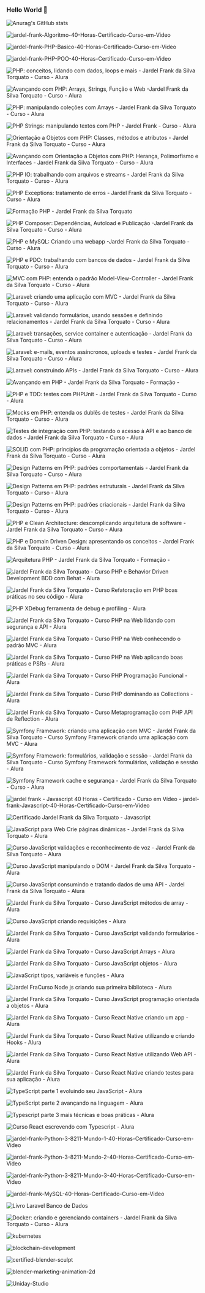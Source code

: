 ### Hello World 👋

![Anurag's GitHub stats](https://github-readme-stats.vercel.app/api?username=frankjardel&show_icons=true&theme=github_dark)

<!--
**frankjardel/frankjardel** is a ✨ _special_ ✨ repository because its `README.md` (this file) appears on your GitHub profile.

Here are some ideas to get you started:

- 🔭 I’m currently working on ...
- 🌱 I’m currently learning ...
- 👯 I’m looking to collaborate on ...
- 🤔 I’m looking for help with ...
- 💬 Ask me about ...
- 📫 How to reach me: ...
- 😄 Pronouns: ...
- ⚡ Fun fact: ...
-->

![jardel-frank-Algoritmo-40-Horas-Certificado-Curso-em-Video](https://user-images.githubusercontent.com/14333871/192124449-61f050fa-c699-43dc-b2a2-d5422b2a0427.jpg)

![jardel-frank-PHP-Basico-40-Horas-Certificado-Curso-em-Video](https://user-images.githubusercontent.com/14333871/192124510-5f4a126d-16eb-4764-891f-4b12530bf55d.jpg)

![jardel-frank-PHP-POO-40-Horas-Certificado-Curso-em-Video](https://user-images.githubusercontent.com/14333871/192124513-47d13b1a-1d29-42f8-b428-b002778fc6c1.jpg)

![PHP: conceitos, lidando com dados, loops e mais - Jardel Frank da Silva Torquato - Curso - Alura](https://user-images.githubusercontent.com/14333871/198165564-720bb72e-b164-4fff-befe-34a060853464.jpg)

![Avançando com PHP: Arrays, Strings, Função e Web -Jardel Frank da Silva Torquato - Curso - Alura](https://user-images.githubusercontent.com/14333871/198182309-5a401ee1-830a-4a18-ad42-87dbdd669ecd.jpg)

![PHP: manipulando coleções com Arrays - Jardel Frank da Silva Torquato - Curso - Alura](https://user-images.githubusercontent.com/14333871/198420747-5294dde7-525f-43a9-bd94-2f7972ac0555.jpg)

![PHP Strings: manipulando textos com PHP - Jardel Frank - Curso - Alura](https://user-images.githubusercontent.com/14333871/198725321-7ce581c6-e1e1-4091-b693-102c1fe76787.jpg)

![Orientação a Objetos com PHP: Classes, métodos e atributos - Jardel Frank da Silva Torquato - Curso - Alura](https://user-images.githubusercontent.com/14333871/198847453-105855ec-1afd-4eb0-b024-92261527b41c.jpg)

![Avançando com Orientação a Objetos com PHP: Herança, Polimorfismo e Interfaces - Jardel Frank da Silva Torquato - Curso - Alura](https://user-images.githubusercontent.com/14333871/198920707-0fb89889-a2d3-4b09-9f2d-29234d0809b7.jpg)

![PHP IO: trabalhando com arquivos e streams - Jardel Frank da Silva Torquato - Curso - Alura](https://user-images.githubusercontent.com/14333871/199349261-f6dcbb24-754d-4ed0-9451-2897665c05fb.jpg)

![PHP Exceptions: tratamento de erros - Jardel Frank da Silva Torquato - Curso - Alura](https://user-images.githubusercontent.com/14333871/199384033-4ab7a366-7ed5-43a8-af56-e96505fd1307.jpg)

![Formação PHP - Jardel Frank da Silva Torquato](https://user-images.githubusercontent.com/14333871/199384080-d5c55824-d96d-4a57-89f3-4d2d802fb10f.jpg)

![PHP Composer: Dependências, Autoload e Publicação -Jardel Frank da Silva Torquato - Curso - Alura](https://user-images.githubusercontent.com/14333871/199650448-7a4e6e90-dd23-4820-b166-474b92121f15.jpg)

![PHP e MySQL: Criando uma webapp -Jardel Frank da Silva Torquato - Curso - Alura](https://user-images.githubusercontent.com/14333871/200334664-65126e79-008b-4b4f-bd34-eceef106d16d.jpg)

![PHP e PDO: trabalhando com bancos de dados - Jardel Frank da Silva Torquato - Curso - Alura](https://user-images.githubusercontent.com/14333871/200334757-8ed0cb49-6378-4264-b401-9d0b0c05127e.jpg)

![MVC com PHP: entenda o padrão Model-View-Controller - Jardel Frank da Silva Torquato - Curso - Alura](https://user-images.githubusercontent.com/14333871/200963828-3d5cdf75-2dc4-4c32-b0e8-954c0b8b9b0e.jpg)

![Laravel: criando uma aplicação com MVC - Jardel Frank da Silva Torquato - Curso - Alura](https://user-images.githubusercontent.com/14333871/201234348-7de084c6-2071-4aec-b11e-73308e9b82c7.jpg)

![Laravel: validando formulários, usando sessões e definindo relacionamentos - Jardel Frank da Silva Torquato - Curso - Alura](https://user-images.githubusercontent.com/14333871/201399761-696a5f17-015c-48fa-a2ab-6449e2184568.jpg)

![Laravel: transações, service container e autenticação - Jardel Frank da Silva Torquato - Curso - Alura](https://user-images.githubusercontent.com/14333871/201481023-3cafef74-9b1d-448f-94a7-16feaec7c671.jpg)

![Laravel: e-mails, eventos assíncronos, uploads e testes - Jardel Frank da Silva Torquato - Curso - Alura](https://user-images.githubusercontent.com/14333871/201502379-25dcfbe9-21f8-4b92-9441-8e7477c37749.jpg)

![Laravel: construindo APIs - Jardel Frank da Silva Torquato - Curso - Alura](https://user-images.githubusercontent.com/14333871/201546495-c03f8719-e1b0-4749-ad3e-dae0ecd54560.jpg)

![Avançando em PHP - Jardel Frank da Silva Torquato - Formação -](https://user-images.githubusercontent.com/14333871/201546500-5c39f16c-ba5e-443c-abc0-ff7b70bb1dc9.jpg)

![PHP e TDD: testes com PHPUnit - Jardel Frank da Silva Torquato - Curso - Alura](https://user-images.githubusercontent.com/14333871/202286149-ade543a2-549a-47e3-9f94-06a6ceaebc81.jpg)

![Mocks em PHP: entenda os dublês de testes - Jardel Frank da Silva Torquato - Curso - Alura](https://user-images.githubusercontent.com/14333871/202729698-0a80538f-0029-4de0-bc83-3122c04beae9.jpg)

![Testes de integração com PHP: testando o acesso à API e ao banco de dados - Jardel Frank da Silva Torquato - Curso - Alura](https://user-images.githubusercontent.com/14333871/205447328-01d780fe-8cb4-46ee-99ea-eb8980f32d32.jpg)

![SOLID com PHP: princípios da programação orientada a objetos - Jardel Frank da Silva Torquato - Curso - Alura](https://user-images.githubusercontent.com/14333871/206298584-c7eb9962-94e5-4c0a-bc35-f01431f9e448.jpg)

![Design Patterns em PHP: padrões comportamentais - Jardel Frank da Silva Torquato - Curso - Alura](https://user-images.githubusercontent.com/14333871/207342201-f370bcf9-17f4-4f32-a1e2-a676d0a7adb8.jpg)

![Design Patterns em PHP: padrões estruturais - Jardel Frank da Silva Torquato - Curso - Alura](https://user-images.githubusercontent.com/14333871/207999429-5fa6f80d-0f79-458b-923d-d83604004739.jpg)

![Design Patterns em PHP: padrões criacionais - Jardel Frank da Silva Torquato - Curso - Alura](https://user-images.githubusercontent.com/14333871/208220475-43b4356b-3563-4abe-a7f1-bec83e85cea2.jpg)

![PHP e Clean Architecture: descomplicando arquitetura de software - Jardel Frank da Silva Torquato - Curso - Alura](https://user-images.githubusercontent.com/14333871/208271290-6d22de42-05a8-451e-8bc7-1d0a4751b5b3.jpg)

![PHP e Domain Driven Design: apresentando os conceitos - Jardel Frank da Silva Torquato - Curso - Alura](https://user-images.githubusercontent.com/14333871/208559380-619b9cc5-b3da-4ea7-9fc1-7d001a725f48.jpg)

![Arquitetura PHP - Jardel Frank da Silva Torquato - Formação -](https://user-images.githubusercontent.com/14333871/208562411-400f9dac-6d6b-443f-97fd-78859b970c05.jpg)

![Jardel Frank da Silva Torquato - Curso PHP e Behavior Driven Development BDD com Behat - Alura](https://github.com/frankjardel/frankjardel/assets/14333871/4e8c790a-773d-45f0-b60b-65ebdf6b3d77)

![Jardel Frank da Silva Torquato - Curso Refatoração em PHP boas práticas no seu código - Alura](https://github.com/frankjardel/frankjardel/assets/14333871/d526acd8-1201-4355-bfbd-b8e2a36cd3b3)

![PHP XDebug ferramenta de debug e profiling - Alura](https://github.com/frankjardel/frankjardel/assets/14333871/d9717a85-e521-4585-b945-3bca09ed0ee0)

![Jardel Frank da Silva Torquato - Curso PHP na Web lidando com segurança e API - Alura](https://github.com/frankjardel/frankjardel/assets/14333871/fa5d50a5-0f4f-4afd-8d58-ea7aa96e81c7)

![Jardel Frank da Silva Torquato - Curso PHP na Web conhecendo o padrão MVC - Alura](https://github.com/frankjardel/frankjardel/assets/14333871/b0ee6c22-e9de-441d-88f1-5404dbe3a39d)

![Jardel Frank da Silva Torquato - Curso PHP na Web aplicando boas práticas e PSRs - Alura](https://github.com/frankjardel/frankjardel/assets/14333871/4700c884-4a52-4ffd-9629-e3b4f778c0a7)

![Jardel Frank da Silva Torquato - Curso PHP Programação Funcional - Alura](https://github.com/frankjardel/frankjardel/assets/14333871/7bca39ae-d80c-45a1-bad9-17130149a599)

![Jardel Frank da Silva Torquato - Curso PHP dominando as Collections - Alura](https://github.com/frankjardel/frankjardel/assets/14333871/db197c38-ca60-4707-a9b6-3aebef5c7a5c)

![Jardel Frank da Silva Torquato - Curso Metaprogramação com PHP API de Reflection - Alura](https://github.com/frankjardel/frankjardel/assets/14333871/e9c5da8a-6bd3-41f1-b736-c154bde8a785)

![Symfony Framework: criando uma aplicação com MVC - Jardel Frank da Silva Torquato - Curso Symfony Framework criando uma aplicação com MVC - Alura](https://user-images.githubusercontent.com/14333871/209208946-185f5bcf-dece-481f-9e5b-ddc0affc30f6.jpg)

![Symfony Framework: formulários, validação e sessão - Jardel Frank da Silva Torquato - Curso Symfony Framework formulários, validação e sessão - Alura](https://user-images.githubusercontent.com/14333871/209414591-5048aca5-2457-47e1-bda5-a8b2ea1f5c8f.jpg)

![Symfony Framework cache e segurança - Jardel Frank da Silva Torquato - Curso  - Alura](https://user-images.githubusercontent.com/14333871/209493801-b5844bd0-d6e5-4b5e-830d-0243a8161e70.jpg)

![jardel frank - Javascript  40 Horas  - Certificado - Curso em Vídeo - jardel-frank-Javascript-40-Horas-Certificado-Curso-em-Video](https://user-images.githubusercontent.com/14333871/192124570-3324394c-214b-4a9d-bbe3-32883b8fef26.jpg)

![Certificado Jardel Frank da Silva Torquato - Javascript](https://user-images.githubusercontent.com/14333871/192124593-19fccab3-facb-4274-820c-6d3106679f02.jpg)

![JavaScript para Web Crie páginas dinâmicas - Jardel Frank da Silva Torquato - Alura](https://user-images.githubusercontent.com/14333871/210451098-f838f81b-2ba4-4177-8378-abda9e6287c2.jpg)

![Curso JavaScript validações e reconhecimento de voz - Jardel Frank da Silva Torquato - Alura](https://user-images.githubusercontent.com/14333871/210451100-f5e4edfd-038c-4aec-886c-91126fad6eb4.jpg)

![Curso JavaScript manipulando o DOM - Jardel Frank da Silva Torquato - Alura](https://user-images.githubusercontent.com/14333871/210451103-3d03fbb3-f3a7-485f-973c-9bf350dbc714.jpg)

![Curso JavaScript consumindo e tratando dados de uma API - Jardel Frank da Silva Torquato - Alura](https://user-images.githubusercontent.com/14333871/210632155-ae65bfbc-4052-4526-8147-430ddf7a03db.jpg)

![Jardel Frank da Silva Torquato - Curso JavaScript métodos de array - Alura](https://user-images.githubusercontent.com/14333871/210916787-814d34f6-9bdd-46a3-b1f2-d0a604f859d2.jpg)

![Curso JavaScript criando requisições - Alura](https://user-images.githubusercontent.com/14333871/211244468-1a7dd577-1d69-4d64-975d-1df7bddd4dd1.jpg)

![Jardel Frank da Silva Torquato - Curso JavaScript validando formulários - Alura](https://user-images.githubusercontent.com/14333871/211942068-ae214a93-6d78-4379-b70b-b4a56d0b1c60.jpg)

![Jardel Frank da Silva Torquato - Curso JavaScript Arrays - Alura](https://user-images.githubusercontent.com/14333871/236720099-c5aa75a5-c056-4500-bb21-35cc4fc76d6b.png)

![Jardel Frank da Silva Torquato - Curso JavaScript objetos - Alura](https://github.com/frankjardel/frankjardel/assets/14333871/5bc70bdc-2488-4e98-99af-b81bad89f6c7)

![JavaScript tipos, variáveis e funções - Alura](https://user-images.githubusercontent.com/14333871/212374507-7157e8ee-54a3-473f-ad2c-65b89c4fbed7.jpg)

![Jardel FraCurso Node js criando sua primeira biblioteca - Alura](https://user-images.githubusercontent.com/14333871/213339724-546bcd2f-1d2b-4f0f-ac5b-356907da4365.jpg)

![Jardel Frank da Silva Torquato - Curso JavaScript programação orientada a objetos - Alura](https://user-images.githubusercontent.com/14333871/214368084-ea431d34-c63b-4605-a601-e10aa096abfa.png)

![Jardel Frank da Silva Torquato - Curso React Native criando um app - Alura](https://user-images.githubusercontent.com/14333871/215495342-435308b1-3d2b-46e0-a411-8dbf4e4d7c54.jpg)

![Jardel Frank da Silva Torquato - Curso React Native utilizando e criando Hooks - Alura](https://user-images.githubusercontent.com/14333871/216737230-f14f7f62-e7a8-4f1c-a018-41b92f2e9df0.jpg)

![Jardel Frank da Silva Torquato - Curso React Native utilizando Web API - Alura](https://user-images.githubusercontent.com/14333871/220238558-f791fab8-c0c8-4e4c-a802-f5403e962973.jpg)

![Jardel Frank da Silva Torquato - Curso React Native criando testes para sua aplicação - Alura](https://user-images.githubusercontent.com/14333871/221183399-24182f66-d8f4-46d0-b0fc-f601837f93fc.jpg)

![TypeScript parte 1 evoluindo seu JavaScript - Alura](https://user-images.githubusercontent.com/14333871/233655875-f00500c4-2b7a-453d-90f4-473c5d363d9a.jpg)

![TypeScript parte 2 avançando na linguagem - Alura](https://user-images.githubusercontent.com/14333871/233785485-1e0461df-3b90-4a8d-ba36-57c901c14710.jpg)

![Typescript parte 3 mais técnicas e boas práticas - Alura](https://user-images.githubusercontent.com/14333871/234143245-07933f00-eee1-402c-8830-2567d61bd5a9.jpg)

![Curso React escrevendo com Typescript - Alura](https://user-images.githubusercontent.com/14333871/234939264-58016c92-42b7-40d8-aa2e-46fb9a10bd52.jpg)

![jardel-frank-Python-3-8211-Mundo-1-40-Horas-Certificado-Curso-em-Video](https://user-images.githubusercontent.com/14333871/195738865-4b17a6ae-606e-4335-a7d4-76450d726dd6.jpg)

![jardel-frank-Python-3-8211-Mundo-2-40-Horas-Certificado-Curso-em-Video](https://user-images.githubusercontent.com/14333871/195929548-da145407-2c3a-4e36-b4ed-5f76763d688b.jpg)

![jardel-frank-Python-3-8211-Mundo-3-40-Horas-Certificado-Curso-em-Video](https://user-images.githubusercontent.com/14333871/196297749-5c24458c-c2ac-4754-93b9-67d5a1524654.jpg)

![jardel-frank-MySQL-40-Horas-Certificado-Curso-em-Video](https://user-images.githubusercontent.com/14333871/193376919-ce177cca-2290-47f1-bb32-2b4299608b22.jpg)

![Livro Laravel Banco de Dados](https://user-images.githubusercontent.com/14333871/192124611-953b571b-7b7f-4a51-8635-05e2fbe5fde9.jpg)

![Docker: criando e gerenciando containers - Jardel Frank da Silva Torquato - Curso - Alura](https://user-images.githubusercontent.com/14333871/202877770-990f5ce7-e9ec-4ac5-b7ef-56706e66fc08.jpg)

![kubernetes](https://user-images.githubusercontent.com/14333871/192124620-58748fe1-3bd3-4810-8c2f-28bb6fa72d8a.jpg)

![blockchain-development](https://user-images.githubusercontent.com/14333871/192124640-dff4224c-1541-4f50-abd9-55ea19afe311.jpg)

![certified-blender-sculpt](https://user-images.githubusercontent.com/14333871/192124663-757a88c2-47b8-4d0a-8ed6-21ce79916628.jpg)

![blender-marketing-animation-2d](https://user-images.githubusercontent.com/14333871/192124688-a6833618-737d-4a5e-bc6a-43846aefc063.jpg)

![Uniday-Studio](https://user-images.githubusercontent.com/14333871/193377173-c0cef63f-fe75-4d48-aa63-85c97155fe7b.jpg)








